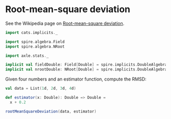 # Root-mean-square deviation

See the Wikipedia page on
[Root-mean-square deviation](https://en.wikipedia.org/wiki/Root-mean-square_deviation).

```scala mdoc:silent
import cats.implicits._

import spire.algebra.Field
import spire.algebra.NRoot

import axle.stats._

implicit val fieldDouble: Field[Double] = spire.implicits.DoubleAlgebra
implicit val nrootDouble: NRoot[Double] = spire.implicits.DoubleAlgebra
```

Given four numbers and an estimator function, compute the RMSD:

```scala mdoc:silent
val data = List(1d, 2d, 3d, 4d)
```

```scala mdoc
def estimator(x: Double): Double => Double =
  x + 0.2

rootMeanSquareDeviation(data, estimator)
```
